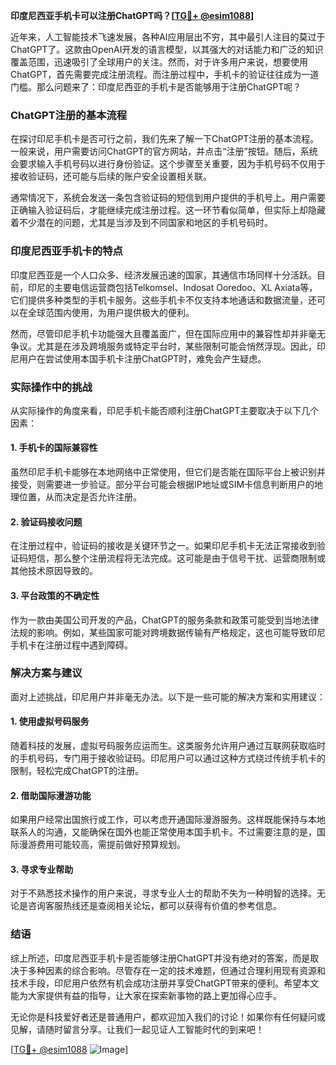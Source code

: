 **印度尼西亚手机卡可以注册ChatGPT吗？[[TG💪+ @esim1088](https://t.me/s/esim1088)]**

近年来，人工智能技术飞速发展，各种AI应用层出不穷，其中最引人注目的莫过于ChatGPT了。这款由OpenAI开发的语言模型，以其强大的对话能力和广泛的知识覆盖范围，迅速吸引了全球用户的关注。然而，对于许多用户来说，想要使用ChatGPT，首先需要完成注册流程。而注册过程中，手机卡的验证往往成为一道门槛。那么问题来了：印度尼西亚的手机卡是否能够用于注册ChatGPT呢？

### ChatGPT注册的基本流程

在探讨印尼手机卡是否可行之前，我们先来了解一下ChatGPT注册的基本流程。一般来说，用户需要访问ChatGPT的官方网站，并点击“注册”按钮。随后，系统会要求输入手机号码以进行身份验证。这个步骤至关重要，因为手机号码不仅用于接收验证码，还可能与后续的账户安全设置相关联。

通常情况下，系统会发送一条包含验证码的短信到用户提供的手机号上。用户需要正确输入验证码后，才能继续完成注册过程。这一环节看似简单，但实际上却隐藏着不少潜在的问题，尤其是当涉及到不同国家和地区的手机号码时。

### 印度尼西亚手机卡的特点

印度尼西亚是一个人口众多、经济发展迅速的国家，其通信市场同样十分活跃。目前，印尼的主要电信运营商包括Telkomsel、Indosat Ooredoo、XL Axiata等，它们提供多种类型的手机卡服务。这些手机卡不仅支持本地通话和数据流量，还可以在全球范围内使用，为用户提供极大的便利。

然而，尽管印尼手机卡功能强大且覆盖面广，但在国际应用中的兼容性却并非毫无争议。尤其是在涉及跨境服务或特定平台时，某些限制可能会悄然浮现。因此，印尼用户在尝试使用本国手机卡注册ChatGPT时，难免会产生疑虑。

### 实际操作中的挑战

从实际操作的角度来看，印尼手机卡能否顺利注册ChatGPT主要取决于以下几个因素：

#### 1. 手机卡的国际兼容性
虽然印尼手机卡能够在本地网络中正常使用，但它们是否能在国际平台上被识别并接受，则需要进一步验证。部分平台可能会根据IP地址或SIM卡信息判断用户的地理位置，从而决定是否允许注册。

#### 2. 验证码接收问题
在注册过程中，验证码的接收是关键环节之一。如果印尼手机卡无法正常接收到验证码短信，那么整个注册流程将无法完成。这可能是由于信号干扰、运营商限制或其他技术原因导致的。

#### 3. 平台政策的不确定性
作为一款由美国公司开发的产品，ChatGPT的服务条款和政策可能受到当地法律法规的影响。例如，某些国家可能对跨境数据传输有严格规定，这也可能导致印尼手机卡在注册过程中遇到障碍。

### 解决方案与建议

面对上述挑战，印尼用户并非毫无办法。以下是一些可能的解决方案和实用建议：

#### 1. 使用虚拟号码服务
随着科技的发展，虚拟号码服务应运而生。这类服务允许用户通过互联网获取临时的手机号码，专门用于接收验证码。印尼用户可以通过这种方式绕过传统手机卡的限制，轻松完成ChatGPT的注册。

#### 2. 借助国际漫游功能
如果用户经常出国旅行或工作，可以考虑开通国际漫游服务。这样既能保持与本地联系人的沟通，又能确保在国外也能正常使用本国手机卡。不过需要注意的是，国际漫游费用可能较高，需提前做好预算规划。

#### 3. 寻求专业帮助
对于不熟悉技术操作的用户来说，寻求专业人士的帮助不失为一种明智的选择。无论是咨询客服热线还是查阅相关论坛，都可以获得有价值的参考信息。

### 结语

综上所述，印度尼西亚手机卡是否能够注册ChatGPT并没有绝对的答案，而是取决于多种因素的综合影响。尽管存在一定的技术难题，但通过合理利用现有资源和技术手段，印尼用户依然有机会成功注册并享受ChatGPT带来的便利。希望本文能为大家提供有益的指导，让大家在探索新事物的路上更加得心应手。

无论你是科技爱好者还是普通用户，都欢迎加入我们的讨论！如果你有任何疑问或见解，请随时留言分享。让我们一起见证人工智能时代的到来吧！

[[TG💪+ @esim1088](https://t.me/s/esim1088) ![Image](https://i.postimg.cc/4NQfJmqS/Snipaste-2025-05-13-00-14-12.png)]